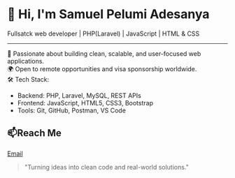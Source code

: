 # 👋 Hi, I'm Samuel Pelumi Adesanya 

Fullsatck web developer | PHP(Laravel) | JavaScript | HTML & CSS

---

🌟 Passionate about building clean, scalable, and user-focused web applications.<br/>
🌍 Open to remote opportunities and visa sponsorship worldwide.<br>
🛠️ Tech Stack:

- Backend: PHP, Laravel, MySQL, REST APIs
- Frontend: JavaScript, HTML5, CSS3, Bootstrap
- Tools: Git, GitHub, Postman, VS Code


## 📫Reach Me
[Email](mailto:adesanyapelumi2017@gmail.com)



>"Turning ideas into clean code and real-world solutions."

<!--
**stackbypelly/stackbypelly** is a ✨ _special_ ✨ repository because its `README.md` (this file) appears on your GitHub profile.

Here are some ideas to get you started:

- 🔭 I’m currently working on ...
- 🌱 I’m currently learning ...
- 👯 I’m looking to collaborate on ...
- 🤔 I’m looking for help with ...
- 💬 Ask me about ...
- 📫 How to reach me: ...
- 😄 Pronouns: ...
- ⚡ Fun fact: ...
-->
